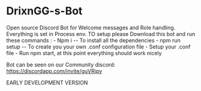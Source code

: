 # DrixnGG-s-Bot
Open source Discord Bot for Welcome messages and Role handling.
Everything is set in Process env.
TO setup please Download this bot and run these commands :
    - Npm i -- To install all the dependencies
    - npm run setup -- To create you your own .conf configuration file
    - Setup your .conf file
    - Run npm start, at this point everything should work nicely

Bot can be seen on our Community discord: https://discordapp.com/invite/guVRjpv

EARLY DEVELOPMENT VERSION